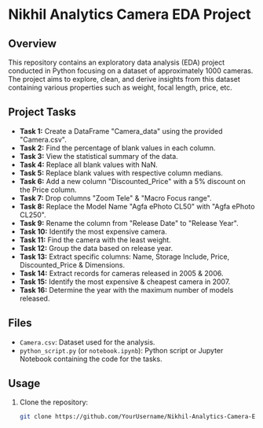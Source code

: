 # Nikhil Analytics Camera EDA Project

## Overview
This repository contains an exploratory data analysis (EDA) project conducted in Python focusing on a dataset of approximately 1000 cameras. The project aims to explore, clean, and derive insights from this dataset containing various properties such as weight, focal length, price, etc.

## Project Tasks
- **Task 1:** Create a DataFrame "Camera_data" using the provided "Camera.csv".
- **Task 2:** Find the percentage of blank values in each column.
- **Task 3:** View the statistical summary of the data.
- **Task 4:** Replace all blank values with NaN.
- **Task 5:** Replace blank values with respective column medians.
- **Task 6:** Add a new column "Discounted_Price" with a 5% discount on the Price column.
- **Task 7:** Drop columns "Zoom Tele" & "Macro Focus range".
- **Task 8:** Replace the Model Name "Agfa ePhoto CL50" with "Agfa ePhoto CL250".
- **Task 9:** Rename the column from "Release Date" to "Release Year".
- **Task 10:** Identify the most expensive camera.
- **Task 11:** Find the camera with the least weight.
- **Task 12:** Group the data based on release year.
- **Task 13:** Extract specific columns: Name, Storage Include, Price, Discounted_Price & Dimensions.
- **Task 14:** Extract records for cameras released in 2005 & 2006.
- **Task 15:** Identify the most expensive & cheapest camera in 2007.
- **Task 16:** Determine the year with the maximum number of models released.

## Files
- `Camera.csv`: Dataset used for the analysis.
- `python_script.py` (or `notebook.ipynb`): Python script or Jupyter Notebook containing the code for the tasks.

## Usage
1. Clone the repository:
   ```bash
   git clone https://github.com/YourUsername/Nikhil-Analytics-Camera-EDA-Python.git
